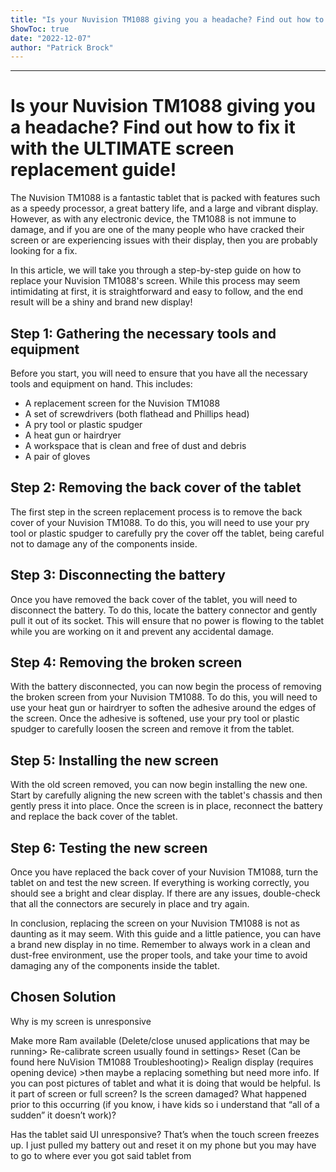 ```yaml
---
title: "Is your Nuvision TM1088 giving you a headache? Find out how to fix it with the ULTIMATE screen replacement guide!"
ShowToc: true 
date: "2022-12-07"
author: "Patrick Brock"
---
```

*****
# Is your Nuvision TM1088 giving you a headache? Find out how to fix it with the ULTIMATE screen replacement guide!

The Nuvision TM1088 is a fantastic tablet that is packed with features such as a speedy processor, a great battery life, and a large and vibrant display. However, as with any electronic device, the TM1088 is not immune to damage, and if you are one of the many people who have cracked their screen or are experiencing issues with their display, then you are probably looking for a fix.

In this article, we will take you through a step-by-step guide on how to replace your Nuvision TM1088's screen. While this process may seem intimidating at first, it is straightforward and easy to follow, and the end result will be a shiny and brand new display!

## Step 1: Gathering the necessary tools and equipment

Before you start, you will need to ensure that you have all the necessary tools and equipment on hand. This includes:

- A replacement screen for the Nuvision TM1088
- A set of screwdrivers (both flathead and Phillips head)
- A pry tool or plastic spudger
- A heat gun or hairdryer
- A workspace that is clean and free of dust and debris
- A pair of gloves

## Step 2: Removing the back cover of the tablet

The first step in the screen replacement process is to remove the back cover of your Nuvision TM1088. To do this, you will need to use your pry tool or plastic spudger to carefully pry the cover off the tablet, being careful not to damage any of the components inside.

## Step 3: Disconnecting the battery

Once you have removed the back cover of the tablet, you will need to disconnect the battery. To do this, locate the battery connector and gently pull it out of its socket. This will ensure that no power is flowing to the tablet while you are working on it and prevent any accidental damage.

## Step 4: Removing the broken screen

With the battery disconnected, you can now begin the process of removing the broken screen from your Nuvision TM1088. To do this, you will need to use your heat gun or hairdryer to soften the adhesive around the edges of the screen. Once the adhesive is softened, use your pry tool or plastic spudger to carefully loosen the screen and remove it from the tablet.

## Step 5: Installing the new screen

With the old screen removed, you can now begin installing the new one. Start by carefully aligning the new screen with the tablet's chassis and then gently press it into place. Once the screen is in place, reconnect the battery and replace the back cover of the tablet.

## Step 6: Testing the new screen

Once you have replaced the back cover of your Nuvision TM1088, turn the tablet on and test the new screen. If everything is working correctly, you should see a bright and clear display. If there are any issues, double-check that all the connectors are securely in place and try again.

In conclusion, replacing the screen on your Nuvision TM1088 is not as daunting as it may seem. With this guide and a little patience, you can have a brand new display in no time. Remember to always work in a clean and dust-free environment, use the proper tools, and take your time to avoid damaging any of the components inside the tablet.


## Chosen Solution
 Why is my screen is unresponsive

 Make more Ram available (Delete/close unused applications that may be running>  Re-calibrate screen usually found in settings>  Reset (Can be found here NuVision TM1088 Troubleshooting)>  Realign display (requires opening device) >then maybe a replacing something but need more info. 
If you can post pictures of tablet and what it is doing that would be helpful. Is it part of screen or full screen? Is the screen damaged? What happened prior to this occurring (if you know, i have kids so i understand that “all of a sudden” it doesn’t work)?

 Has the tablet said UI unresponsive? That’s when the touch screen freezes up. I just pulled my battery out and reset it on my phone but you may have to go to where ever you got said tablet from




